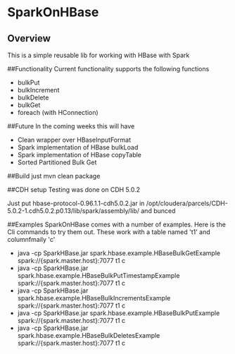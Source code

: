 # SparkOnHBase
## Overview
This is a simple reusable lib for working with HBase with Spark


##Functionality
Current functionality supports the following functions

* bulkPut
* bulkIncrement
* bulkDelete
* bulkGet
* foreach (with HConnection)

##Future
In the coming weeks this will have

* Clean wrapper over HBaseInputFormat
* Spark implementation of HBase bulkLoad
* Spark implementation of HBase copyTable
* Sorted Partitioned Bulk Get

##Build
just mvn clean package

##CDH setup
Testing was done on CDH 5.0.2

Just put hbase-protocol-0.96.1.1-cdh5.0.2.jar in /opt/cloudera/parcels/CDH-5.0.2-1.cdh5.0.2.p0.13/lib/spark/assembly/lib/ and bunced

##Examples
SparkOnHBase comes with a number of examples.  Here is the Cli commands to try them out.  These work with a table named 't1' and columnfmaily 'c'

* java -cp SparkHBase.jar spark.hbase.example.HBaseBulkGetExample spark://{spark.master.host}:7077  t1 c
* java -cp SparkHBase.jar spark.hbase.example.HBaseBulkPutTimestampExample spark://{spark.master.host}:7077  t1 c
* java -cp SparkHBase.jar spark.hbase.example.HBaseBulkIncrementsExample spark://{spark.master.host}:7077  t1 c
* java -cp SparkHBase.jar spark.hbase.example.HBaseBulkPutExample spark://{spark.master.host}:7077  t1 c
* java -cp SparkHBase.jar spark.hbase.example.HBaseBulkDeletesExample spark://{spark.master.host}:7077 t1 c

